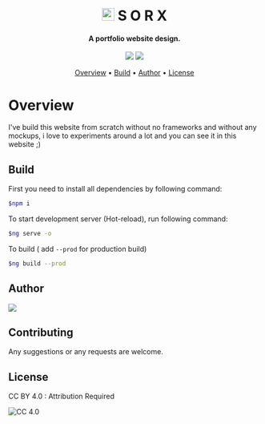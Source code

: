 <h1 align="center">
  <br>
  <img src="https://hotemoji.com/images/dl/i/ghost-emoji-by-twitter.png" alt="Ghost" width="25">
  S O R X
  <br>
</h1>

<h4 align="center">A portfolio website design.</h4>
<p align="center">
  <img src="https://img.shields.io/npm/v/npm?style=flat-square">
  <img src="https://img.shields.io/npm/v/@angular/cli?label=%40angular%2Fcli&style=flat-square">
</p>
<p align="center">
  <a href="#overview">Overview</a> •
  <a href="#build">Build</a> •
  <a href="#author">Author</a> •
  <a href="#license">License</a>
</p>


# Overview
I've build this website from scratch without no frameworks and without any mockups, i love to experiments around a lot and you can see it in this website ;)


## Build

First you need to install all dependencies by following command: 
```bash
$npm i
```

To start development server (Hot-reload), run following command:
```bash
$ng serve -o
```

To build ( add `--prod` for production build)
```bash
$ng build --prod
```

## Author
[![](https://img.shields.io/badge/SorX-Sourabh--Patel-green?style=for-the-badge)](https://imsorx.github.io)

## Contributing
Any suggestions or any requests are welcome.

## License
CC BY 4.0 : Attribution Required

![CC 4.0](https://mirrors.creativecommons.org/presskit/buttons/88x31/svg/by.svg)
